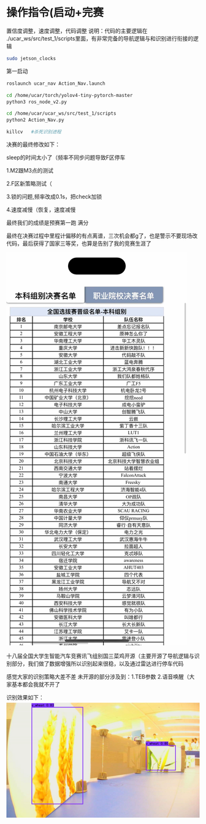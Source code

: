 # 操作指令(启动+完赛

置信度调整，速度调整，代码调整
说明：代码的主要逻辑在 ./ucar_ws/src/test_1/scripts里面，有非常完备的导航逻辑与和识别进行衔接的逻辑

```bash
sudo jetson_clocks
```

第一启动

```bash
roslaunch ucar_nav Action_Nav.launch
```

```bash
cd /home/ucar/torch/yolov4-tiny-pytorch-master
python3 ros_node_v2.py
```

```bash
cd /home/ucar/ucar_ws/src/test_1/scripts
python2 Action_Nav.py
```

```bash
killcv   #杀死识别进程
```

决赛的最终修改如下：

sleep的时间太小了（频率不同步问题导致F区停车

1.M2跟M3点的测试

2.F区新策略测试（

3.锁的问题,频率改成0.1s，把check加锁

4.速度减慢（恢复，速度减慢

最终我们的成绩是预赛第一跑 满分

最终在决赛过程中里程计偏移的有点离谱，三次机会都g了，也是警示不要现场改代码，最后获得了国家三等奖，也算是告别了我的竞赛生涯了

![img.png](img.png)

十八届全国大学生智能汽车竞赛讯飞组别国三菜鸡开源（主要开源了导航逻辑与识别部分，我们做了数据增强所以识别起来很稳，以及通过雷达进行停车代码

感觉大家的识别策略大差不差 未开源的部分涉及到：1.TEB参数 2.语音唤醒（大家基本都会我就不开了

识别效果如下：
![img_1.png](img_1.png)
